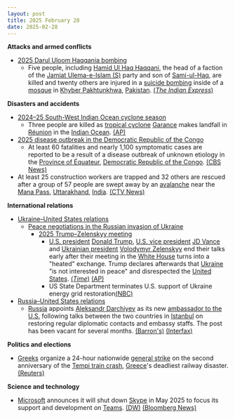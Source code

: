 ```yaml
---
layout: post
title: 2025 February 28
date: 2025-02-28
---
```



**Attacks and armed conflicts**

* [2025 Darul Uloom Haqqania bombing](https://en.wikipedia.org/wiki/2025_Darul_Uloom_Haqqania_bombing "2025 Darul Uloom Haqqania bombing")
  + Five people, including [Hamid Ul Haq Haqqani](https://en.wikipedia.org/wiki/Hamid_Ul_Haq_Haqqani "Hamid Ul Haq Haqqani"), the head of a faction of the [Jamiat Ulema-e-Islam (S)](https://en.wikipedia.org/wiki/Jamiat_Ulema-e-Islam_%28S%29 "Jamiat Ulema-e-Islam (S)") party and son of [Sami-ul-Haq](https://en.wikipedia.org/wiki/Sami-ul-Haq "Sami-ul-Haq"), are killed and twenty others are injured in a [suicide bombing](https://en.wikipedia.org/wiki/Suicide_bombing "Suicide bombing") inside of a [mosque](https://en.wikipedia.org/wiki/Mosque "Mosque") in [Khyber Pakhtunkhwa](https://en.wikipedia.org/wiki/Khyber_Pakhtunkhwa "Khyber Pakhtunkhwa"), [Pakistan](https://en.wikipedia.org/wiki/Pakistan "Pakistan"). [(*The Indian Express*)](https://indianexpress.com/article/pakistan/injured-blast-islamic-seminary-training-taliban-9861319/)

**Disasters and accidents**

* [2024–25 South-West Indian Ocean cyclone season](https://en.wikipedia.org/wiki/2024%E2%80%9325_South-West_Indian_Ocean_cyclone_season "2024–25 South-West Indian Ocean cyclone season")
  + Three people are killed as [tropical cyclone](https://en.wikipedia.org/wiki/Tropical_cyclone "Tropical cyclone") [Garance](https://en.wikipedia.org/wiki/2024%E2%80%9325_South-West_Indian_Ocean_cyclone_season#Intense_Tropical_Cyclone_Garance "2024–25 South-West Indian Ocean cyclone season") makes landfall in [Réunion](https://en.wikipedia.org/wiki/R%C3%A9union "Réunion") in the [Indian Ocean](https://en.wikipedia.org/wiki/Indian_Ocean "Indian Ocean"). [(AP)](https://apnews.com/article/reunion-island-cyclone-garance-damages-d20ddf429639502e67f97089626bc7ec)
* [2025 disease outbreak in the Democratic Republic of the Congo](https://en.wikipedia.org/wiki/2025_disease_outbreak_in_the_Democratic_Republic_of_the_Congo "2025 disease outbreak in the Democratic Republic of the Congo")
  + At least 60 fatalities and nearly 1,100 symptomatic cases are reported to be a result of a disease outbreak of unknown etiology in the [Province of Équateur](https://en.wikipedia.org/wiki/Province_of_%C3%89quateur "Province of Équateur"), [Democratic Republic of the Congo](https://en.wikipedia.org/wiki/Democratic_Republic_of_the_Congo "Democratic Republic of the Congo"). [(CBS News)](https://www.cbsnews.com/news/congo-mystery-disease-deaths-who-investigation-deepens/)
* At least 25 construction workers are trapped and 32 others are rescued after a group of 57 people are swept away by an [avalanche](https://en.wikipedia.org/wiki/Avalanche "Avalanche") near the [Mana Pass](https://en.wikipedia.org/wiki/Mana_Pass "Mana Pass"), [Uttarakhand](https://en.wikipedia.org/wiki/Uttarakhand "Uttarakhand"), [India](https://en.wikipedia.org/wiki/India "India"). [(CTV News)](https://www.ctvnews.ca/world/article/at-least-41-workers-are-trapped-after-being-swept-away-by-an-avalanche-in-northern-india/)

**International relations**

* [Ukraine–United States relations](https://en.wikipedia.org/wiki/Ukraine%E2%80%93United_States_relations "Ukraine–United States relations")
  + [Peace negotiations in the Russian invasion of Ukraine](https://en.wikipedia.org/wiki/Peace_negotiations_in_the_Russian_invasion_of_Ukraine "Peace negotiations in the Russian invasion of Ukraine")
    - [2025 Trump–Zelenskyy meeting](https://en.wikipedia.org/wiki/2025_Trump%E2%80%93Zelenskyy_meeting "2025 Trump–Zelenskyy meeting")
      * [U.S. president](https://en.wikipedia.org/wiki/U.S._president "U.S. president") [Donald Trump](https://en.wikipedia.org/wiki/Donald_Trump "Donald Trump"), [U.S. vice president](https://en.wikipedia.org/wiki/U.S._vice_president "U.S. vice president") [JD Vance](https://en.wikipedia.org/wiki/JD_Vance "JD Vance") and [Ukrainian president](https://en.wikipedia.org/wiki/President_of_Ukraine "President of Ukraine") [Volodymyr Zelenskyy](https://en.wikipedia.org/wiki/Volodymyr_Zelenskyy "Volodymyr Zelenskyy") end their talks early after their meeting in the [White House](https://en.wikipedia.org/wiki/White_House "White House") turns into a "heated" exchange. Trump declares afterwards that [Ukraine](https://en.wikipedia.org/wiki/Ukraine "Ukraine") "is not interested in peace" and disrespected the [United States](https://en.wikipedia.org/wiki/United_States "United States"). [(*Time*)](https://time.com/7262883/trump-zelensky-meeting/) [(AP)](https://apnews.com/article/zelenskyy-security-guarantees-trump-meeting-washington-eebdf97b663c2cdc9e51fa346b09591d)
      * US State Department terminates U.S. support of Ukraine energy grid restoration[(NBC)](https://www.nbcnews.com/politics/state-department-terminates-us-support-ukraine-energy-grid-restoration-rcna194259)
* [Russia–United States relations](https://en.wikipedia.org/wiki/Russia%E2%80%93United_States_relations "Russia–United States relations")
  + [Russia](https://en.wikipedia.org/wiki/Russia "Russia") appoints [Aleksandr Darchiyev](https://en.wikipedia.org/wiki/Aleksandr_Darchiyev "Aleksandr Darchiyev") as its new [ambassador to the U.S.](https://en.wikipedia.org/wiki/List_of_ambassadors_of_Russia_to_the_United_States "List of ambassadors of Russia to the United States") following talks between the two countries in [Istanbul](https://en.wikipedia.org/wiki/Istanbul "Istanbul") on restoring regular diplomatic contacts and embassy staffs. The post has been vacant for several months. [(Barron's)](https://www.barrons.com/news/russia-names-new-ambassador-to-us-after-istanbul-talks-e9993f36) [(Interfax)](https://interfax.com/newsroom/top-stories/110109/)

**Politics and elections**

* [Greeks](https://en.wikipedia.org/wiki/Greeks "Greeks") organize a 24-hour nationwide [general strike](https://en.wikipedia.org/wiki/General_strike "General strike") on the second anniversary of the [Tempi train crash](https://en.wikipedia.org/wiki/Tempi_train_crash "Tempi train crash"), [Greece](https://en.wikipedia.org/wiki/Greece "Greece")'s deadliest railway disaster. [(Reuters)](https://www.reuters.com/world/europe/greece-standstill-ahead-mass-protest-anniversary-deadly-train-crash-2025-02-28/)

**Science and technology**

* [Microsoft](https://en.wikipedia.org/wiki/Microsoft "Microsoft") announces it will shut down [Skype](https://en.wikipedia.org/wiki/Skype "Skype") in May 2025 to focus its support and development on [Teams](https://en.wikipedia.org/wiki/Microsoft_Teams "Microsoft Teams"). [(DW)](https://www.dw.com/en/microsoft-to-retire-skype-in-favor-of-teams/a-71786197) [(Bloomberg News)](https://www.bloomberg.com/news/articles/2025-02-28/microsoft-msft-to-shut-down-skype-as-zoom-teams-dominate-video-calls)
